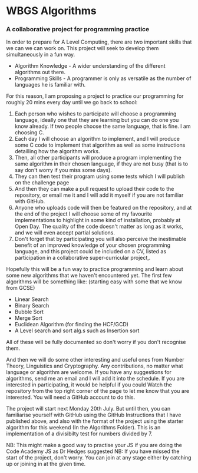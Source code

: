 <h1>WBGS Algorithms</h1>
<h3>A collaborative project for programming practice</h3>
<p>In order to prepare for A Level Computing, there are two important skills that we can we can work on. This project will seek to develop them simultaneously in a fun way.</p> 
<ul>
<li>Algorithm Knowledge - A wider understanding of the different algorithms out there.</li>
<li>Programming Skills - A programmer is only as versatile as the number of languages he is familiar with.</li>
</ul>
For this reason, I am proposing a project to practice our programming for roughly 20 mins every day until we go back to school:
<ol>
<li>Each person who wishes to participate will choose a programming language, ideally one that they are learning but you can do one you know already. If two people choose the same language, that is fine. I am choosing C.</li>
<li>Each day I will choose an algorithm to implement, and I will produce some C code to implement that algorithm as well as some instructions detailling how the algorithm works.</li>
<li>Then, all other participants will produce a program implementing the same algorithm in their chosen language, if they are not busy (that is to say don't worry if you miss some days).</li>
<li>They can then test their program using some tests which I will publish on the challenge page</li>
<li>And then they can make a pull request to upload their code to the repository, or email me it and I will add it myself if you are not familiar with GitHub.</li>
<li>Anyone who uploads code will then be featured on the repository, and at the end of the project I will choose some of my favourite implementations to highlight in some kind of installation, probably at Open Day. The quality of the code doesn't matter as long as it works, and we will even accept partial solutions.</li>
<li>Don't forget that by participating you will also perceive the inestimable benefit of an improved knowledge of your chosen programming language, and this project could be included on a CV, listed as participation in a collaborative super-curricular project,.</li>
</ol>

Hopefully this will be a fun way to practice programming and learn about some new algorithms that we haven't encountered yet.
The first few algorithms will be something like: (starting easy with some that we know from GCSE)
<ul>
<li>Linear Search</li>
<li>Binary Search</li>
<li>Bubble Sort</li>
<li>Merge Sort</li>
<li>Euclidean Algorithm (for finding the HCF/GCD)</li>
<li>A Level search and sort alg.s such as Insertion sort</li>
</ul>
All of these will be fully documented so don't worry if you don't recognise them.

And then we will do some other interesting and useful ones from Number Theory, Linguistics and Cryptography. 
Any contributions, no matter what language or algorithm are welcome.
If you have any suggestions for algorithms, send me an email and I will add it into the schedule.
If you are interested in participating, it would be helpful if you could Watch the repository from the top right corner of the page to let me know that you are interested. You will need a GitHub account to do this.

The project will start next Monday 20th July.
But until then, you can familiarise yourself with GitHub using the GitHub Instructions that I have published above, and also with the format of the project using the starter algorithm for this weekend (In the Algorithms Folder). This is an implementation of a divisibilty test for numbers divided by 7.

NB: This might make a good way to practise your JS if you are doing the Code Academy JS as Dr Hedges suggested
NB: If you have missed the start of the project, don't worry. You can join at any stage either by catching up or joining in at the given time. 
